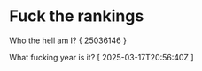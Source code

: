 # Fuck the rankings

Who the hell am I?
{ 25036146 }

What fucking year is it?
[ 2025-03-17T20:56:40Z ]
